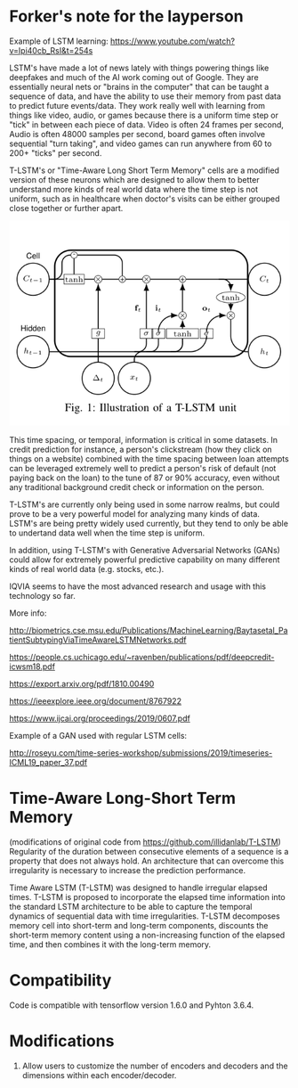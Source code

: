 # Forker's note for the layperson

Example of LSTM learning:
https://www.youtube.com/watch?v=Ipi40cb_RsI&t=254s

LSTM's have made a lot of news lately with things powering things like deepfakes and much of the AI work coming out of Google. They are essentially neural nets or "brains in the computer" that can be taught a sequence of data, and have the ability to use their memory from past data to predict future events/data. They work really well with learning from things like video, audio, or games because there is a uniform time step or "tick" in between each piece of data. Video is often 24 frames per second, Audio is often 48000 samples per second, board games often involve sequential "turn taking", and video games can run anywhere from 60 to 200+ "ticks" per second.

T-LSTM's or "Time-Aware Long Short Term Memory" cells are a modified version of these neurons which are designed to allow them to better understand more kinds of real world data where the time step is not uniform, such as in healthcare when doctor's visits can be either grouped close together or further apart. 


![TLSTMCELLPICTURE](https://raw.githubusercontent.com/mkrupczak3/T-LSTM/master/TLSTM_CELL_SIMPLE.png "TLSTM Cell")


This time spacing, or temporal, information is critical in some datasets. In credit prediction for instance, a person's clickstream (how they click on things on a website) combined with the time spacing between loan attempts can be leveraged extremely well to predict a person's risk of default (not paying back on the loan) to the tune of 87 or 90% accuracy, even without any traditional background credit check or information on the person.

T-LSTM's are currently only being used in some narrow realms, but could prove to be a very powerful model for analyzing many kinds of data. LSTM's are being pretty widely used currently, but they tend to only be able to undertand data well when the time step is uniform. 

In addition, using T-LSTM's with Generative Adversarial Networks (GANs) could allow for extremely powerful predictive capability on many different kinds of real world data (e.g. stocks, etc.).

IQVIA seems to have the most advanced research and usage with this technology so far.

More info:

http://biometrics.cse.msu.edu/Publications/MachineLearning/Baytasetal_PatientSubtypingViaTimeAwareLSTMNetworks.pdf

https://people.cs.uchicago.edu/~ravenben/publications/pdf/deepcredit-icwsm18.pdf

https://export.arxiv.org/pdf/1810.00490

https://ieeexplore.ieee.org/document/8767922

https://www.ijcai.org/proceedings/2019/0607.pdf


Example of a GAN used with regular LSTM cells:


http://roseyu.com/time-series-workshop/submissions/2019/timeseries-ICML19_paper_37.pdf


# Time-Aware Long-Short Term Memory
(modifications of original code from https://github.com/illidanlab/T-LSTM)
Regularity of the duration between consecutive elements of a sequence is a property that does not always hold. An architecture that can overcome this irregularity is necessary to increase the prediction performance.

Time Aware LSTM (T-LSTM) was designed to handle irregular elapsed times. T-LSTM is proposed to incorporate the elapsed time
information into the standard LSTM architecture to be able to capture the temporal dynamics of sequential data with time irregularities. T-LSTM decomposes memory cell into short-term and long-term components, discounts the short-term memory content using a non-increasing function of the elapsed time, and then combines it with the long-term memory.

# Compatibility
Code is compatible with tensorflow version 1.6.0 and Pyhton 3.6.4.

# Modifications
1. Allow users to customize the number of encoders and decoders and the dimensions within each encoder/decoder.




